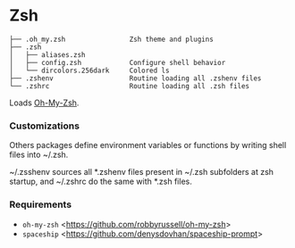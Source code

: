 # Zsh

    ├── .oh_my.zsh                Zsh theme and plugins
    ├── .zsh
    │   ├── aliases.zsh
    │   ├── config.zsh            Configure shell behavior
    │   └── dircolors.256dark     Colored ls
    ├── .zshenv                   Routine loading all .zshenv files
    └── .zshrc                    Routine loading all .zsh files

Loads [Oh-My-Zsh](https://github.com/sebasrp/dotfiles/tree/master/zsh).

### Customizations
Others packages define environment variables or functions by writing shell files into ~/.zsh.

~/.zsshenv sources all *.zshenv files present in ~/.zsh subfolders at zsh startup, and ~/.zshrc do the same with *.zsh files.

### Requirements

- `oh-my-zsh` <<https://github.com/robbyrussell/oh-my-zsh>>
- `spaceship` <<https://github.com/denysdovhan/spaceship-prompt>>

